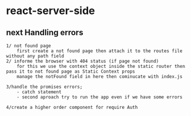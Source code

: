 # react-server-side

## next Handling errors

    1/ not found page
        first create a not found page then attach it to the routes file without any path field
    2/ informe the browser with 404 status (if page not found)
        for this we use the context object inside the static router then pass it to not found page as Static Context props
        manage the notFound field in here then cominucate with index.js

    3/handle the promises errors;
        - catch statement
        - second aproach try to run the app even if we have some errors

    4/create a higher order component for require Auth
